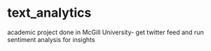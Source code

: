 # text_analytics
academic project done in McGill University- 
get twitter feed and run sentiment analysis for insights
